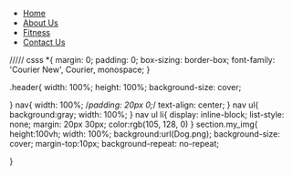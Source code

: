 <!DOCTYPE html>
<html lang="en">
<head>
    <meta charset="UTF-8">
    <meta http-equiv="X-UA-Compatible" content="IE=edge">
    <meta name="viewport" content="width=, initial-scale=1.0">
    <title>Document</title>
    <link rel="stylesheet" href="pet.css">
</head>
<body>
   <div class="header">
       <nav>
        <ul>
            <li><a href="#" class="active">Home</a></li>
            <li><a href="#">About Us</a></li>
            <li><a href="#">Fitness</a></li>
            <li><a href="#">Contact Us</a></li>
        </ul>
       </nav>
   </div>
   <section class="my_img">
   </section> 
</body>
</html>




///// csss
*{
    margin: 0;
    padding: 0;
    box-sizing: border-box;
    font-family: 'Courier New', Courier, monospace;
}

.header{
    width: 100%;
    height: 100%;
    background-size: cover;

}
nav{
    width: 100%;
    /*padding: 20px 0;*/
    text-align: center;
}
nav ul{
    background:gray;
    width: 100%;
}
nav ul li{
    display: inline-block;
    list-style: none;
    margin: 20px 30px;
    color:rgb(105, 128, 0)
}
section.my_img{
    height:100vh;
    width: 100%;
    background:url(Dog.png);
    background-size: cover;
    margin-top:10px;
    background-repeat: no-repeat;

}


